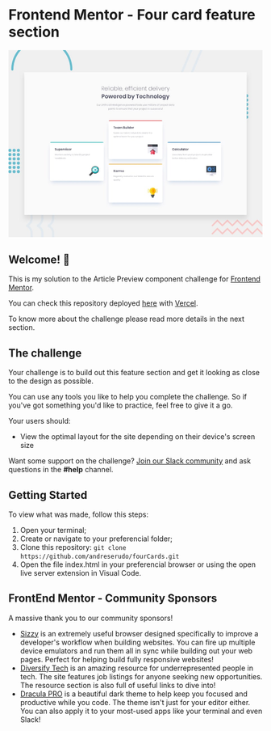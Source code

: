 # Frontend Mentor - Four card feature section

![Design preview for the Four card feature section coding challenge](./design/desktop-preview.jpg)

## Welcome! 👋

This is my solution to the Article Preview component challenge for [Frontend Mentor](https://www.frontendmentor.io/). 

You can check this repository deployed [here](https://fylo-data-henna.vercel.app/) with [Vercel](https://vercel.com/).

To know more about the challenge please read more details in the next section.


## The challenge

Your challenge is to build out this feature section and get it looking as close to the design as possible.

You can use any tools you like to help you complete the challenge. So if you've got something you'd like to practice, feel free to give it a go.

Your users should:

- View the optimal layout for the site depending on their device's screen size

Want some support on the challenge? [Join our Slack community](https://www.frontendmentor.io/slack) and ask questions in the **#help** channel.

## Getting Started

To view what was made, follow this steps:
1. Open your terminal;
2. Create or navigate to your preferencial folder;
3. Clone this repository: `git clone https://github.com/andreserudo/fourCards.git` 
4. Open the file index.html in your preferencial browser or using the open live server extension in Visual Code.

## FrontEnd Mentor - Community Sponsors 

A massive thank you to our community sponsors!

- [Sizzy](https://bit.ly/fm-sizzy) is an extremely useful browser designed specifically to improve a developer's workflow when building websites. You can fire up multiple device emulators and run them all in sync while building out your web pages. Perfect for helping build fully responsive websites!
- [Diversify Tech](https://bit.ly/fem-diversify-tech) is an amazing resource for underrepresented people in tech. The site features job listings for anyone seeking new opportunities. The resource section is also full of useful links to dive into!
- [Dracula PRO](https://bit.ly/fem-dracula) is a beautiful dark theme to help keep you focused and productive while you code. The theme isn't just for your editor either. You can also apply it to your most-used apps like your terminal and even Slack!
